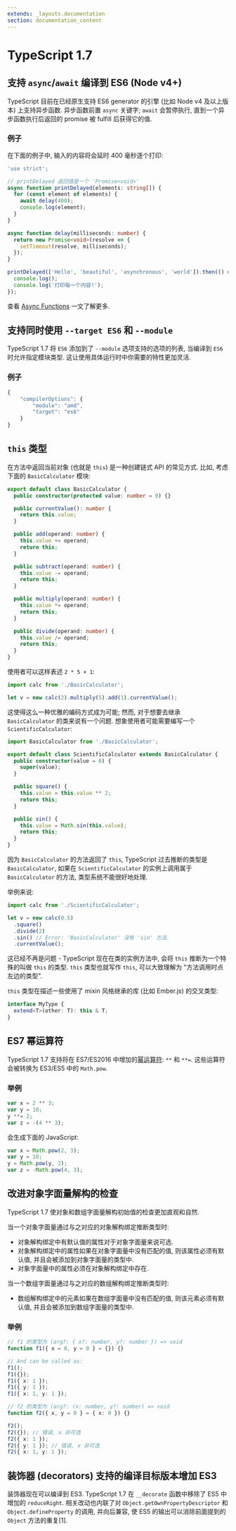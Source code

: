```yaml
---
extends: _layouts.documentation
section: documentation_content
---
```


# TypeScript 1.7

## 支持 `async`/`await` 编译到 ES6 \(Node v4+\)

TypeScript 目前在已经原生支持 ES6 generator 的引擎 \(比如 Node v4 及以上版本\) 上支持异步函数. 异步函数前置 `async` 关键字; `await` 会暂停执行, 直到一个异步函数执行后返回的 promise 被 fulfill 后获得它的值.

### 例子

在下面的例子中, 输入的内容将会延时 400 毫秒逐个打印:

```typescript
'use strict';

// printDelayed 返回值是一个 'Promise<void>'
async function printDelayed(elements: string[]) {
  for (const element of elements) {
    await delay(400);
    console.log(element);
  }
}

async function delay(milliseconds: number) {
  return new Promise<void>(resolve => {
    setTimeout(resolve, milliseconds);
  });
}

printDelayed(['Hello', 'beautiful', 'asynchronous', 'world']).then(() => {
  console.log();
  console.log('打印每一个内容!');
});
```

查看 [Async Functions](http://blogs.msdn.com/b/typescript/archive/2015/11/03/what-about-async-await.aspx) 一文了解更多.

## 支持同时使用 `--target ES6` 和 `--module`

TypeScript 1.7 将 `ES6` 添加到了 `--module` 选项支持的选项的列表, 当编译到 `ES6` 时允许指定模块类型. 这让使用具体运行时中你需要的特性更加灵活.

### 例子

```javascript
{
    "compilerOptions": {
        "module": "amd",
        "target": "es6"
    }
}
```

## `this` 类型

在方法中返回当前对象 \(也就是 `this`\) 是一种创建链式 API 的常见方式. 比如, 考虑下面的 `BasicCalculator` 模块:

```typescript
export default class BasicCalculator {
  public constructor(protected value: number = 0) {}

  public currentValue(): number {
    return this.value;
  }

  public add(operand: number) {
    this.value += operand;
    return this;
  }

  public subtract(operand: number) {
    this.value -= operand;
    return this;
  }

  public multiply(operand: number) {
    this.value *= operand;
    return this;
  }

  public divide(operand: number) {
    this.value /= operand;
    return this;
  }
}
```

使用者可以这样表述 `2 * 5 + 1`:

```typescript
import calc from './BasicCalculator';

let v = new calc(2).multiply(5).add(1).currentValue();
```

这使得这么一种优雅的编码方式成为可能; 然而, 对于想要去继承 `BasicCalculator` 的类来说有一个问题. 想象使用者可能需要编写一个 `ScientificCalculator`:

```typescript
import BasicCalculator from './BasicCalculator';

export default class ScientificCalculator extends BasicCalculator {
  public constructor(value = 0) {
    super(value);
  }

  public square() {
    this.value = this.value ** 2;
    return this;
  }

  public sin() {
    this.value = Math.sin(this.value);
    return this;
  }
}
```

因为 `BasicCalculator` 的方法返回了 `this`, TypeScript 过去推断的类型是 `BasicCalculator`, 如果在 `ScientificCalculator` 的实例上调用属于 `BasicCalculator` 的方法, 类型系统不能很好地处理.

举例来说:

```typescript
import calc from './ScientificCalculator';

let v = new calc(0.5)
  .square()
  .divide(2)
  .sin() // Error: 'BasicCalculator' 没有 'sin' 方法.
  .currentValue();
```

这已经不再是问题 - TypeScript 现在在类的实例方法中, 会将 `this` 推断为一个特殊的叫做 `this` 的类型. `this` 类型也就写作 `this`, 可以大致理解为 "方法调用时点左边的类型".

`this` 类型在描述一些使用了 mixin 风格继承的库 \(比如 Ember.js\) 的交叉类型:

```typescript
interface MyType {
  extend<T>(other: T): this & T;
}
```

## ES7 幂运算符

TypeScript 1.7 支持将在 ES7/ES2016 中增加的[幂运算符](https://github.com/rwaldron/exponentiation-operator): `**` 和 `**=`. 这些运算符会被转换为 ES3/ES5 中的 `Math.pow`.

### 举例

```typescript
var x = 2 ** 3;
var y = 10;
y **= 2;
var z = -(4 ** 3);
```

会生成下面的 JavaScript:

```typescript
var x = Math.pow(2, 3);
var y = 10;
y = Math.pow(y, 2);
var z = -Math.pow(4, 3);
```

## 改进对象字面量解构的检查

TypeScript 1.7 使对象和数组字面量解构初始值的检查更加直观和自然.

当一个对象字面量通过与之对应的对象解构绑定推断类型时:

- 对象解构绑定中有默认值的属性对于对象字面量来说可选.
- 对象解构绑定中的属性如果在对象字面量中没有匹配的值, 则该属性必须有默认值, 并且会被添加到对象字面量的类型中.
- 对象字面量中的属性必须在对象解构绑定中存在.

当一个数组字面量通过与之对应的数组解构绑定推断类型时:

- 数组解构绑定中的元素如果在数组字面量中没有匹配的值, 则该元素必须有默认值, 并且会被添加到数组字面量的类型中.

### 举例

```typescript
// f1 的类型为 (arg?: { x?: number, y?: number }) => void
function f1({ x = 0, y = 0 } = {}) {}

// And can be called as:
f1();
f1({});
f1({ x: 1 });
f1({ y: 1 });
f1({ x: 1, y: 1 });

// f2 的类型为 (arg?: (x: number, y?: number) => void
function f2({ x, y = 0 } = { x: 0 }) {}

f2();
f2({}); // 错误, x 非可选
f2({ x: 1 });
f2({ y: 1 }); // 错误, x 非可选
f2({ x: 1, y: 1 });
```

## 装饰器 \(decorators\) 支持的编译目标版本增加 ES3

装饰器现在可以编译到 ES3. TypeScript 1.7 在 `__decorate` 函数中移除了 ES5 中增加的 `reduceRight`. 相关改动也内联了对 `Object.getOwnPropertyDescriptor` 和 `Object.defineProperty` 的调用, 并向后兼容, 使 ES5 的输出可以消除前面提到的 `Object` 方法的重复\[1\].
